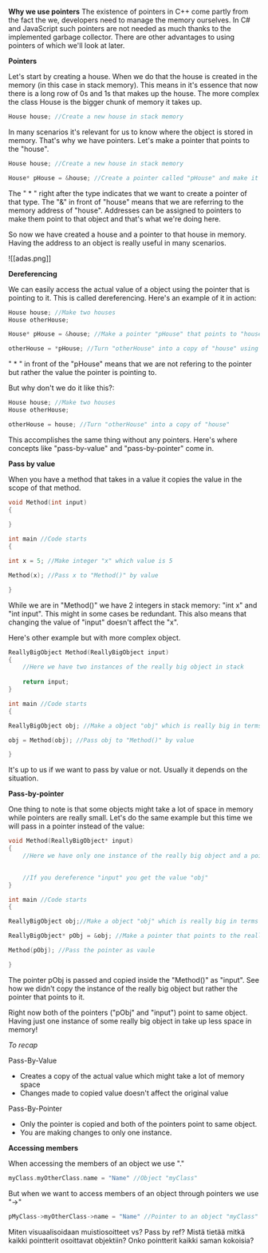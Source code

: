 **Why we use pointers**
 The existence of pointers in C++ come partly from the fact the we, developers need to manage the memory ourselves. In C# and JavaScript such pointers are not needed as much thanks to the implemented garbage collector. There are other advantages to using pointers of which we'll look at later.

**Pointers**

 Let's start by creating a house. When we do that the house is created in the memory (in this case in stack memory). This means in it's essence that now there is a long row of 0s and 1s that makes up the house. The more complex the class House is the bigger chunk of memory it takes up.
 
```C++
House house; //Create a new house in stack memory
```

 In many scenarios it's relevant for us to know where the object is stored in memory. That's why we have pointers. Let's make a pointer that points to the "house".

```C++
House house; //Create a new house in stack memory

House* pHouse = &house; //Create a pointer called "pHouse" and make it point to "house" we created prior to that.
```

 The " * " right after the type indicates that we want to create a pointer of that type. The "&" in front of "house" means that we are referring to the memory address of "house".  Addresses can be assigned to pointers to make them point to that object and that's what we're doing here.
 
 So now we have created a house and a pointer to that house in memory. Having the address to an object is really useful in many scenarios.

![[adas.png]]

**Dereferencing**

 We can easily access the actual value of a object using the pointer that is pointing to it. This is called dereferencing. Here's an example of it in action:
 
```C++
House house; //Make two houses
House otherHouse;

House* pHouse = &house; //Make a pointer "pHouse" that points to "house"

otherHouse = *pHouse; //Turn "otherHouse" into a copy of "house" using the pointer

```

" * " in front of the "pHouse" means that we are not refering to the pointer but rather the value the pointer is pointing to.

But why don't we do it like this?:

```C++
House house; //Make two houses
House otherHouse;

otherHouse = house; //Turn "otherHouse" into a copy of "house"
```

This accomplishes the same thing without any pointers. Here's where concepts like "pass-by-value" and "pass-by-pointer" come in.

**Pass by value**

 When you have a method that takes in a value it copies the value in the scope of that method.
```C++
void Method(int input)
{
 
}

int main //Code starts
{

int x = 5; //Make integer "x" which value is 5

Method(x); //Pass x to "Method()" by value

}
```

 While we are in "Method()" we have 2 integers in stack memory: "int x" and "int input". This might in some cases be redundant. This also means that changing the value of "input" doesn't affect the "x". 

 Here's other example but with more complex object.

```C++
ReallyBigObject Method(ReallyBigObject input)
{
	//Here we have two instances of the really big object in stack
	
	return input;
}

int main //Code starts
{

ReallyBigObject obj; //Make a object "obj" which is really big in terms of memory space

obj = Method(obj); //Pass obj to "Method()" by value

}
```

 It's up to us if we want to pass by value or not. Usually it depends on the situation.

**Pass-by-pointer**

One thing to note is that some objects might take a lot of space in memory while pointers are really small. Let's do the same example but this time we will pass in a pointer instead of the value:

```C++
void Method(ReallyBigObject* input)
{
	//Here we have only one instance of the really big object and a pointer on the stack. 
	

	//If you dereference "input" you get the value "obj"
}

int main //Code starts
{

ReallyBigObject obj;//Make a object "obj" which is really big in terms of memory space

ReallyBigObject* pObj = &obj; //Make a pointer that points to the really big object.

Method(pObj); //Pass the pointer as vaule

}
```

The pointer pObj is passed and copied inside the "Method()" as "input". See how we didn't copy the instance of the really big object but rather the pointer that points to it.

Right now both of the pointers ("pObj" and "input") point to same object. Having just one instance of some really big object in take up less space in memory!

*To recap*

Pass-By-Value
 - Creates a copy of the actual value which might take a lot of memory space
 - Changes made to copied value doesn't affect the original value

Pass-By-Pointer
 - Only the pointer is copied and both of the pointers point to same object.
 - You are making changes to only one instance.

**Accessing members**

 When accessing the members of an object we use "."
 ```C++
 myClass.myOtherClass.name = "Name" //Object "myClass"
```

 But when we want to access members of an object through pointers we use "->"
 ```C++
 pMyClass->myOtherClass->name = "Name" //Pointer to an object "myClass"
```


Miten visuaalisoidaan muistiosoitteet vs?
Pass by ref?
Mistä tietää mitkä kaikki pointterit osoittavat objektiin?
Onko pointterit kaikki saman kokoisia?

 